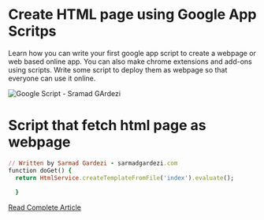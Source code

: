 # Create HTML page using Google App Scritps
Learn how you can write your first google app script to create a webpage or web based online app. You can also make chrome extensions and add-ons using scripts. Write some script to deploy them as webpage so that everyone can use it online.

![Google Script - Sramad GArdezi](https://i.imgur.com/F59FaO1.png "Google App Scripts")

# Script that fetch html page as webpage

```ruby
// Written by Sarmad Gardezi - sarmadgardezi.com
function doGet() {
  return HtmlService.createTemplateFromFile('index').evaluate();
  
  }
```

[Read Complete Article](http://thedevelopers.pk/?p=280)
